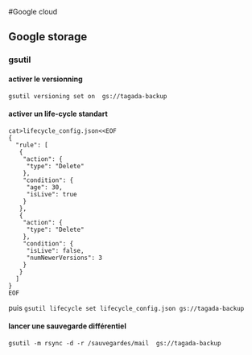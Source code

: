 #Google cloud

## Google storage

### gsutil
#### activer le versionning 
`gsutil versioning set on  gs://tagada-backup`

#### activer un life-cycle standart
```
cat>lifecycle_config.json<<EOF 
{
  "rule": [
   {
    "action": {
     "type": "Delete"
    },
    "condition": {
     "age": 30,
     "isLive": true
    }
   },
   {
    "action": {
     "type": "Delete"
    },
    "condition": {
     "isLive": false,
     "numNewerVersions": 3
    }
   }
  ]
}
EOF
``` 
puis
`gsutil lifecycle set lifecycle_config.json gs://tagada-backup`

#### lancer une sauvegarde différentiel

`gsutil -m rsync -d -r /sauvegardes/mail  gs://tagada-backup`
